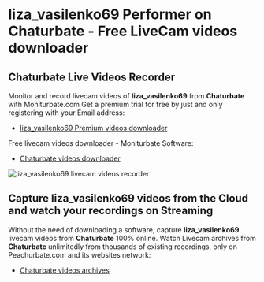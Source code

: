 # liza_vasilenko69 Performer on Chaturbate - Free LiveCam videos downloader

## Chaturbate Live Videos Recorder

Monitor and record livecam videos of **liza_vasilenko69** from **Chaturbate** with Moniturbate.com
Get a premium trial for free by just and only registering with your Email address:
* [liza_vasilenko69 Premium videos downloader](https://moniturbate.com/request-demo-licence-key.html)

Free livecam videos downloader - Moniturbate Software:
* [Chaturbate videos downloader](https://moniturbate.com/moniturbate-download-software.html)

![liza_vasilenko69 livecam videos recorder](https://peachurnet.com/templates/moniturbate-software.png)


## Capture liza_vasilenko69 videos from the Cloud and watch your recordings on Streaming

Without the need of downloading a software, capture **liza_vasilenko69** livecam videos from **Chaturbate** 100% online.
Watch Livecam archives from **Chaturbate** unlimitedly from thousands of existing recordings, only on Peachurbate.com and its websites network:
* [Chaturbate videos archives](https://peachurnet.com/)